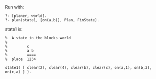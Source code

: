 Run with:

    ?- [planer, world].
    ?- plan(state1, [on(a,b)], Plan, FinState).

state1 is:

    %  A state in the blocks world
    %
    %         c
    %         a b
    %         ====
    %  place  1234

    state1( [ clear(2), clear(4), clear(b), clear(c), on(a,1), on(b,3), on(c,a) ] ).

